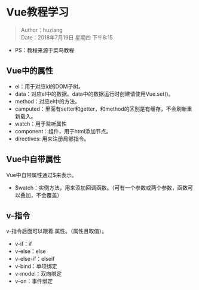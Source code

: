 # Vue教程学习

> Author：huziang<br>Date：2018年7月19日 星期四 下午8:15

- PS：教程来源于菜鸟教程

## Vue中的属性

- el：用于对应id的DOM子树。
- data：对应el中的数据。data中的数据运行时创建请使用Vue.set()。
- method：对应el中的方法。
- camputed：里面有setter和getter，和method的区别是有缓存，不会刷新重新载入。
- watch：用于监听属性
- component：组件，用于html添加节点。
- directives: 用来注册局部指令。

## Vue中自带属性

Vue中自带属性通过$来表示。

- $watch：实例方法，用来添加回调函数。（可有一个参数或两个参数，函数可以叠加，不会覆盖）

## v-指令

v-指令后面可以跟着.属性。（属性且取值）。

- v-if：if
- v-else：else
- v-else-if：elseif
- v-bind：单项绑定
- v-model：双向绑定
- v-on：事件绑定